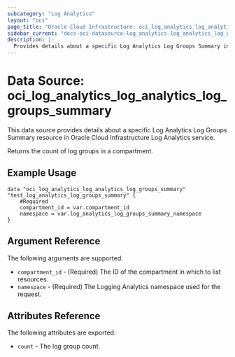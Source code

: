 ```yaml
---
subcategory: "Log Analytics"
layout: "oci"
page_title: "Oracle Cloud Infrastructure: oci_log_analytics_log_analytics_log_groups_summary"
sidebar_current: "docs-oci-datasource-log_analytics-log_analytics_log_groups_summary"
description: |-
  Provides details about a specific Log Analytics Log Groups Summary in Oracle Cloud Infrastructure Log Analytics service
---
```


# Data Source: oci_log_analytics_log_analytics_log_groups_summary
This data source provides details about a specific Log Analytics Log Groups Summary resource in Oracle Cloud Infrastructure Log Analytics service.

Returns the count of log groups in a compartment.


## Example Usage

```hcl
data "oci_log_analytics_log_analytics_log_groups_summary" "test_log_analytics_log_groups_summary" {
	#Required
	compartment_id = var.compartment_id
	namespace = var.log_analytics_log_groups_summary_namespace
}
```

## Argument Reference

The following arguments are supported:

* `compartment_id` - (Required) The ID of the compartment in which to list resources.
* `namespace` - (Required) The Logging Analytics namespace used for the request. 


## Attributes Reference

The following attributes are exported:

* `count` - The log group count.


